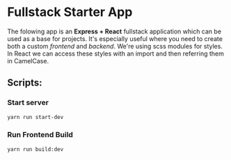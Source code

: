 # Fullstack Starter App

The folowing app is an **Express + React** fullstack application which can be used as a base for projects.
It's especially useful where you need to create both a custom *frontend* and *backend*.
We're using scss modules for styles. In React we can access these styles with an import and then referring them in CamelCase.

## Scripts:
### Start server
```bash
yarn run start-dev
```

### Run Frontend Build
```bash
yarn run build:dev
```
